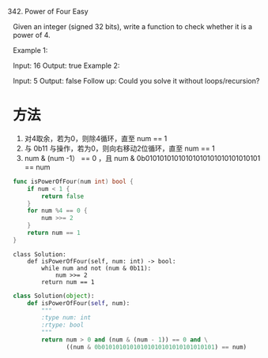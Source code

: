 342. Power of Four
Easy

Given an integer (signed 32 bits), write a function to check whether it is a power of 4.

Example 1:

Input: 16
Output: true
Example 2:

Input: 5
Output: false
Follow up: Could you solve it without loops/recursion?

# 方法
1) 对4取余，若为0，则除4循环，直至 num == 1  
2) 与 0b11 与操作，若为0，则向右移动2位循环，直至 num == 1  
3) num & (num -1） == 0 ，且 num & 0b01010101010101010101010101010101 == num


```go
func isPowerOfFour(num int) bool {
    if num < 1 {
        return false
    }
    for num %4 == 0 {
        num >>= 2
    }
    return num == 1
}

```

```python3
class Solution:
    def isPowerOfFour(self, num: int) -> bool:
        while num and not (num & 0b11):
            num >>= 2
        return num == 1
```

```python
class Solution(object):
    def isPowerOfFour(self, num):
        """
        :type num: int
        :rtype: bool
        """
        return num > 0 and (num & (num - 1)) == 0 and \
               ((num & 0b01010101010101010101010101010101) == num)
```
